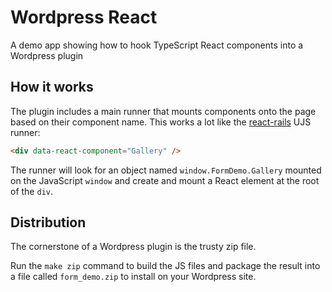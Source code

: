 # Wordpress React
A demo app showing how to hook TypeScript React components into a Wordpress plugin

## How it works
The plugin includes a main runner that mounts components onto the page based
on their component name. This works a lot like the
[react-rails](https://github.com/reactjs/react-rails#ujs) UJS runner:

```html
<div data-react-component="Gallery" />
```

The runner will look for an object named `window.FormDemo.Gallery` mounted on the JavaScript `window` and
create and mount a React element at the root of the `div`.

## Distribution
The cornerstone of a Wordpress plugin is the trusty zip file.

Run the `make zip` command to build the JS files and package the result into a
file called `form_demo.zip` to install on your Wordpress site. 
